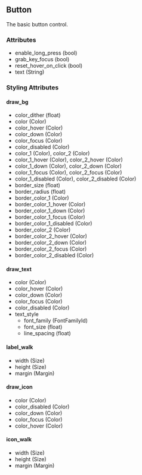 ## Button
The basic button control.

### Attributes
- enable_long_press (bool)
- grab_key_focus (bool)
- reset_hover_on_click (bool)
- text (String)

### Styling Attributes
#### draw_bg
- color_dither (float)
- color (Color)
- color_hover (Color)
- color_down (Color)
- color_focus (Color)
- color_disabled (Color)
- color_1 (Color), color_2 (Color)
- color_1_hover (Color), color_2_hover (Color)
- color_1_down (Color), color_2_down (Color)
- color_1_focus (Color), color_2_focus (Color)
- color_1_disabled (Color), color_2_disabled (Color)
- border_size (float)
- border_radius (float)
- border_color_1 (Color)
- border_color_1_hover (Color)
- border_color_1_down (Color)
- border_color_1_focus (Color)
- border_color_1_disabled (Color)
- border_color_2 (Color)
- border_color_2_hover (Color)
- border_color_2_down (Color)
- border_color_2_focus (Color)
- border_color_2_disabled (Color)

#### draw_text
- color (Color)
- color_hover (Color)
- color_down (Color)
- color_focus (Color)
- color_disabled (Color)
- text_style
    - font_family (FontFamilyId)
    - font_size (float)
    - line_spacing (float)

#### label_walk
- width (Size)
- height (Size)
- margin (Margin)

#### draw_icon
- color (Color)
- color_disabled (Color)
- color_down (Color)
- color_focus (Color)
- color_hover (Color)

#### icon_walk
- width (Size)
- height (Size)
- margin (Margin)